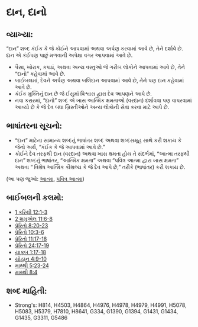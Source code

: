 # દાન, દાનો 

## વ્યાખ્યા: 

“દાન” શબ્દ કંઈક કે જે કોઈને આપવામાં અથવા અર્પણ કરવામાં આવે છે, તેને દર્શાવે છે.
દાન એ કંઈપણ પાછું મળવાની અપેક્ષા વગર આપવામાં આવે છે.

* પૈસા, ખોરાક, કપડાં, અથવા અન્ય વસ્તુઓ જે ગરીબ લોકોને આપવામાં આવે છે, તેને “દાનો” કહેવામાં આવે છે.
* બાઈબલમાં, દેવને અર્પણ અથવા બલિદાન આપવામાં આવે છે, તેને પણ દાન કહેવામાં આવે છે.
* કંઈક મુક્તિનું દાન છે જે ઈસુમાં વિશ્વાસ દ્વારા દેવ આપણને આપે છે.
* નવા કરારમાં, “દાનો” શબ્દ એ ખાસ આત્મિક ક્ષમતાઓ (વરદાન) દર્શાવવા પણ વાપરવામાં આવ્યો છે કે જે દેવ બધા ખ્રિસ્તીઓને અન્ય લોકોની સેવા કરવા માટે આપે છે.

## ભાષાંતરના સૂચનો: 

* “દાન” માટેના સામાન્ય શબ્દનું ભાષાંતર શબ્દ અથવા શબ્દસમૂહ સાથે કરી શકાય કે જેનો અર્થ, “કંઈક કે જે આપવામાં આવે છે.”
* કોઈને દેવ તરફથી દાન (વરદાન) અથવા ખાસ ક્ષમતા હોય તે સંદર્ભમાં, “આત્મા તરફથી દાન” શબ્દનું ભાષાંતર, “આત્મિક ક્ષમતા” અથવા “પવિત્ર આત્મા દ્વારા ખાસ ક્ષમતા” અથવા “ વિશેષ આત્મિક કૌશલ્ય કે જે દેવ આપે છે,” તરીકે (ભાષાંતર) કરી શકાય છે.

(આ પણ જુઓ: [આત્મા](../kt/spirit.md), [પવિત્ર આત્મા](../kt/holyspirit.md))

## બાઈબલની કલમો: 

* [1 કરિંથી 12:1-3](rc://gu/tn/help/1co/12/01)
* [2 શમુએલ 11:6-8](rc://gu/tn/help/2sa/11/06)
* [પ્રેરિતો 8:20-23](rc://gu/tn/help/act/08/20)
* [પ્રેરિતો 10:3-6](rc://gu/tn/help/act/10/03)
* [પ્રેરિતો 11:17-18](rc://gu/tn/help/act/11/17)
* [પ્રેરિતો 24:17-19](rc://gu/tn/help/act/24/17)
* [યાકૂબ 1:17-18](rc://gu/tn/help/jas/01/17)
* [યોહાન 4:9-10](rc://gu/tn/help/jhn/04/09)
* [માથ્થી 5:23-24](rc://gu/tn/help/mat/05/23)
* [માથ્થી 8:4](rc://gu/tn/help/mat/08/04)

## શબ્દ માહિતી: 

* Strong's: H814, H4503, H4864, H4976, H4978, H4979, H4991, H5078, H5083, H5379, H7810, H8641, G334, G1390, G1394, G1431, G1434, G1435, G3311, G5486
